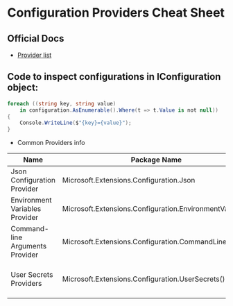 # Configuration Providers Cheat Sheet

## Official Docs

* [Provider list](https://docs.microsoft.com/en-us/aspnet/core/fundamentals/configuration/?view=aspnetcore-5.0#configuration-providers)

## Code to inspect configurations in IConfiguration object:

```csharp
foreach ((string key, string value) 
    in configuration.AsEnumerable().Where(t => t.Value is not null))
{
    Console.WriteLine($"{key}={value}");
}
```

* Common Providers info

Name | Package Name | Register Method | Remarks
--|--|--|--
Json Configuration Provider | Microsoft.Extensions.Configuration.Json | config.AddJsonFile() | -
Environment Variables Provider | Microsoft.Extensions.Configuration.EnvironmentVariables | config.AddEnvironmentVariables() | Section__Key = Value
Command-line Arguments Provider | Microsoft.Extensions.Configuration.CommandLine | config.AddCommandLine() |  Allows switch to key mapping
User Secrets Providers |  Microsoft.Extensions.Configuration.UserSecrets() | config.AddUserSecrets() | dotnet user-secrets set "Section:Key" "12345"
